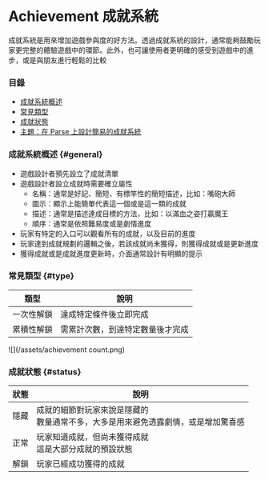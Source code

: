# Achievement 成就系統

成就系統是用來增加遊戲參與度的好方法。透過成就系統的設計，通常能夠鼓勵玩家更完整的體驗遊戲中的環節。此外，也可讓使用者更明確的感受到遊戲中的進步，或是與朋友進行輕鬆的比較

### 目錄

* [成就系統概述](#general)
* [常見類型](#type)
* [成就狀態](#status)
* [主題：在 Parse 上設計簡易的成就系統](achievement/parse-achievement-system.md)

### 成就系統概述 {#general}

* 遊戲設計者預先設立了成就清單
* 遊戲設計者設立成就時需要確立屬性
    * 名稱：通常是好記、簡短、有標竿性的簡短描述，比如：嘴砲大師
    * 圖示：顯示上能簡單代表這一個或是這一類的成就
    * 描述：通常是描述達成目標的方法，比如：以滿血之姿打贏魔王
    * 順序：通常是依照難易度或是劇情進度
* 玩家有特定的入口可以觀看所有的成就，以及目前的進度
* 玩家達到成就規劃的邏輯之後，若該成就尚未獲得，則獲得成就或是更新進度
* 獲得成就或是成就進度更新時，介面通常設計有明顯的提示

### 常見類型 {#type}

| 類型 | 說明 |
| --- | --- |
| 一次性解鎖 | 達成特定條件後立即完成 |
| 累積性解鎖 | 需累計次數，到達特定數量後才完成 |

![](/assets/achievement count.png)

### 成就狀態 {#status}

| 狀態 | 說明 |
| --- | --- |
| 隱藏 | 成就的細節對玩家來說是隱藏的 <br> 數量通常不多，大多是用來避免透露劇情，或是增加驚喜感 |
| 正常 | 玩家知道成就，但尚未獲得成就 <br> 這是大部分成就的預設狀態 |
| 解鎖 | 玩家已經成功獲得的成就 |